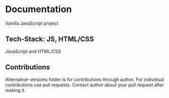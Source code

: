 # Documentation
Vanilla JavaScript project
## Tech-Stack: JS, HTML/CSS
JavaScript and HTML/CSS
## Contributions
Alternative-versions folder is for contributions through author. For individual contributions use pull requests. Contact author about your pull request after making it.
